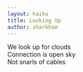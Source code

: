 ```yaml
---
layout: haiku
title: Looking Up
author: sharkham
---
```


We look up for clouds<br>
Connection is open sky<br>
Not snarls of cables<br>
